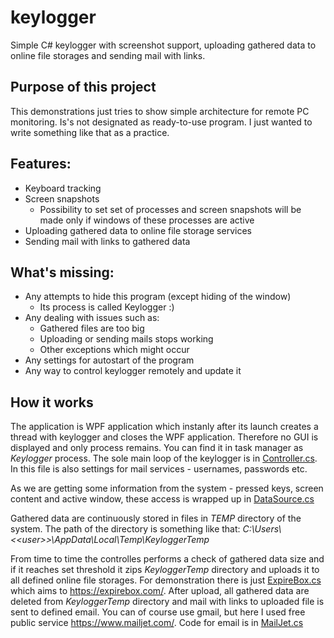 # keylogger
Simple C# keylogger with screenshot support, uploading gathered data to online file storages and sending mail with links.

## Purpose of this project
This demonstrations just tries to show simple architecture for remote PC monitoring. Is's not designated as ready-to-use program. I just wanted to write something like that as a practice.

## Features:
* Keyboard tracking
* Screen snapshots
  * Possibility to set set of processes and screen snapshots will be made only if windows of these processes are active
* Uploading gathered data to online file storage services
* Sending mail with links to gathered data

## What's missing:
* Any attempts to hide this program (except hiding of the window)
  * Its process is called Keylogger :) 
* Any dealing with issues such as:
  * Gathered files are too big
  * Uploading or sending mails stops working
  * Other exceptions which might occur
* Any settings for autostart of the program
* Any way to control keylogger remotely and update it

## How it works
The application is WPF application which instanly after its launch creates a thread with keylogger and closes the WPF application. Therefore no GUI is displayed and only process remains. You can find it in task manager as *Keylogger* process. The sole main loop of the keylogger is in [Controller.cs](src/Keylogger/Controller.cs). In this file is also settings for mail services - usernames, passwords etc.

As we are getting some information from the system - pressed keys, screen content and active window, these access is wrapped up in [DataSource.cs](src/Keylogger/DataSource.cs)

Gathered data are continuously stored in files in *TEMP* directory of the system. The path of the directory is something like that: *C:\Users\\<\<user\>\>\AppData\Local\Temp\KeyloggerTemp*

From time to time the controlles performs a check of gathered data size and if it reaches set threshold it zips *KeyloggerTemp* directory and uploads it to all defined online file storages. For demonstration there is just [ExpireBox.cs](src/Keylogger/Upload/ExpireBox.cs) which aims to https://expirebox.com/. After upload, all gathered data are deleted from *KeyloggerTemp* directory and mail with links to uploaded file is sent to defined email. You can of course use gmail, but here I used free public service https://www.mailjet.com/. Code for email is in [MailJet.cs](src/Keylogger/Mail/MailJet.cs)



